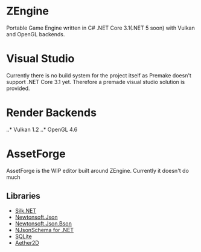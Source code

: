 # ZEngine
Portable Game Engine written in C# .NET Core 3.1(.NET 5 soon) with Vulkan and OpenGL backends.

# Visual Studio
Currently there is no build system for the project itself as Premake doesn't support .NET Core 3.1 yet. 
Therefore a premade visual studio solution is provided.

# Render Backends
..* Vulkan 1.2
..* OpenGL 4.6

# AssetForge
AssetForge is the WIP editor built around ZEngine. Currently it doesn't do much

## Libraries
 - [Silk.NET](https://github.com/Ultz/Silk.NET "Silk.NET")
 - [Newtonsoft.Json](https://github.com/JamesNK/Newtonsoft.Json "Newtonsoft.Json")
 - [Newtonsoft.Json.Bson](https://github.com/JamesNK/Newtonsoft.Json.Bson "Newtonsoft.Json.Bson")
 - [NJsonSchema for .NET](https://github.com/RicoSuter/NJsonSchema "NJsonSchema")
 - [SQLite](https://www.nuget.org/packages/System.Data.SQLite.Core "System.Data.SQLite.Core")
 - [Aether2D](https://github.com/tainicom/Aether.Physics2D "Aether.Physics2D")
